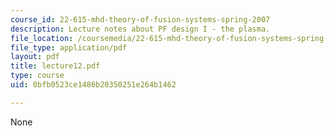 ```yaml
---
course_id: 22-615-mhd-theory-of-fusion-systems-spring-2007
description: Lecture notes about PF design I - the plasma.
file_location: /coursemedia/22-615-mhd-theory-of-fusion-systems-spring-2007/0bfb0523ce1486b20350251e264b1462_lecture12.pdf
file_type: application/pdf
layout: pdf
title: lecture12.pdf
type: course
uid: 0bfb0523ce1486b20350251e264b1462

---
```

None